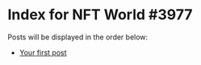 # Index for NFT World #3977
Posts will be displayed in the order below:

- [Your first post](./001-first.md)

